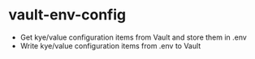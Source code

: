# vault-env-config

* Get kye/value configuration items from Vault and store them in .env
* Write kye/value configuration items from .env to Vault


